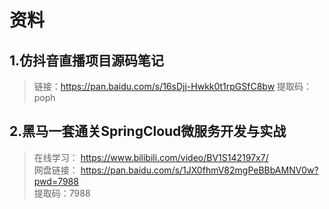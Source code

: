 # 资料

## 1.仿抖音直播项目源码笔记
>
>链接：<https://pan.baidu.com/s/16sDjj-Hwkk0t1rpGSfC8bw>
提取码：poph

## 2.黑马一套通关SpringCloud微服务开发与实战

>在线学习：
<https://www.bilibili.com/video/BV1S142197x7/>  
网盘链接：
<https://pan.baidu.com/s/1JX0fhmV82mgPeBBbAMNV0w?pwd=7988>  
提取码：7988
